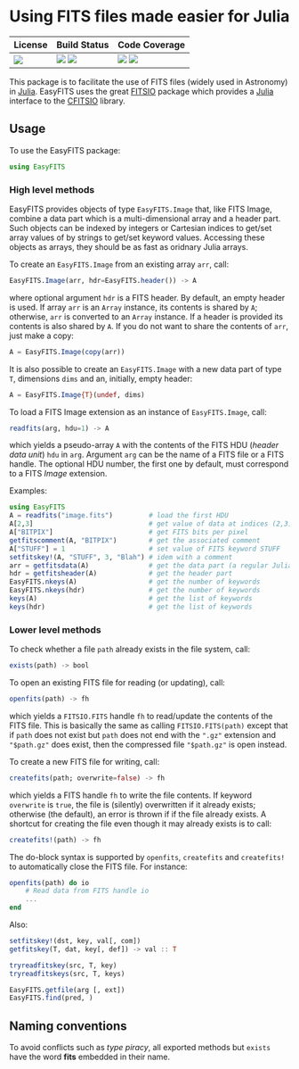 # Using FITS files made easier for Julia

| **License**                     | **Build Status**                                                | **Code Coverage**                                                   |
|:--------------------------------|:----------------------------------------------------------------|:--------------------------------------------------------------------|
| [![][license-img]][license-url] | [![][travis-img]][travis-url] [![][appveyor-img]][appveyor-url] | [![][coveralls-img]][coveralls-url] [![][codecov-img]][codecov-url] |

This package is to facilitate the use of FITS files (widely used in
Astronomy) in [Julia][julia-url].  EasyFITS uses the great
[FITSIO][fitsio-url] package which provides a [Julia][julia-url] interface
to the [CFITSIO][cfitsio-url] library.


## Usage

To use the EasyFITS package:

```julia
using EasyFITS
```

### High level methods

EasyFITS provides objects of type `EasyFITS.Image` that, like FITS Image,
combine a data part which is a multi-dimensional array and a header part.
Such objects can be indexed by integers or Cartesian indices to get/set
array values of by strings to get/set keyword values.  Accessing these
objects as arrays, they should be as fast as oridnary Julia arrays.

To create an `EasyFITS.Image` from an existing array `arr`, call:

```julia
EasyFITS.Image(arr, hdr=EasyFITS.header()) -> A
```

where optional argument `hdr` is a FITS header.  By default, an empty
header is used.  If array `arr` is an `Array` instance, its contents is
shared by `A`; otherwise, `arr` is converted to an `Array` instance.  If a
header is provided its contents is also shared by `A`.  If you do not want
to share the contents of `arr`, just make a copy:

```julia
A = EasyFITS.Image(copy(arr))
```

It is also possible to create an `EasyFITS.Image` with a new data part of
type `T`, dimensions `dims` and an, initially, empty header:


```julia
A = EasyFITS.Image{T}(undef, dims)
```

To load a FITS Image extension as an instance of `EasyFITS.Image`, call:

```julia
readfits(arg, hdu=1) -> A
```

which yields a pseudo-array `A` with the contents of the FITS HDU (*header
data unit*) `hdu` in `arg`.  Argument `arg` can be the name of a FITS file
or a FITS handle.  The optional HDU number, the first one by default, must
correspond to a FITS *Image* extension.

Examples:

```julia
using EasyFITS
A = readfits("image.fits")         # load the first HDU
A[2,3]                             # get value of data at indices (2,3)
A["BITPIX"]                        # get FITS bits per pixel
getfitscomment(A, "BITPIX")        # get the associated comment
A["STUFF"] = 1                     # set value of FITS keyword STUFF
setfitskey!(A, "STUFF", 3, "Blah") # idem with a comment
arr = getfitsdata(A)               # get the data part (a regular Julia array)
hdr = getfitsheader(A)             # get the header part
EasyFITS.nkeys(A)                  # get the number of keywords
EasyFITS.nkeys(hdr)                # get the number of keywords
keys(A)                            # get the list of keywords
keys(hdr)                          # get the list of keywords
```


### Lower level methods

To check whether a file `path` already exists in the file system, call:

```julia
exists(path) -> bool
```

To open an existing FITS file for reading (or updating), call:

```julia
openfits(path) -> fh
```

which yields a `FITSIO.FITS` handle `fh` to read/update the contents of the
FITS file.  This is basically the same as calling `FITSIO.FITS(path)`
except that if `path` does not exist but `path` does not end with the
`".gz"` extension and `"$path.gz"` does exist, then the compressed file
`"$path.gz"` is open instead.

To create a new FITS file for writing, call:

```julia
createfits(path; overwrite=false) -> fh
```

which yields a FITS handle `fh` to write the file contents.  If keyword
`overwrite` is `true`, the file is (silently) overwritten if it already
exists; otherwise (the default), an error is thrown if if the file already
exists.  A shortcut for creating the file even though it may already exists is to
call:

```julia
createfits!(path) -> fh
```

The do-block syntax is supported by `openfits`, `createfits` and
`createfits!` to automatically close the FITS file.  For instance:

```julia
openfits(path) do io
    # Read data from FITS handle io
    ...
end
```

Also:

```julia
setfitskey!(dst, key, val[, com])
getfitskey(T, dat, key[, def]) -> val :: T

tryreadfitskey(src, T, key)
tryreadfitskeys(src, T, keys)

EasyFITS.getfile(arg [, ext])
EasyFITS.find(pred, )
```

## Naming conventions

To avoid conflicts such as *type piracy*, all exported methods but `exists`
have the word **fits** embedded in their name.

[doc-dev-img]: https://img.shields.io/badge/docs-dev-blue.svg
[doc-dev-url]: https://emmt.github.io/EasyFITS.jl/dev

[license-url]: ./LICENSE.md
[license-img]: http://img.shields.io/badge/license-MIT-brightgreen.svg?style=flat

[travis-img]: https://travis-ci.org/emmt/EasyFITS.jl.svg?branch=master
[travis-url]: https://travis-ci.org/emmt/EasyFITS.jl

[appveyor-img]: https://ci.appveyor.com/api/projects/status/github/emmt/EasyFITS.jl?branch=master
[appveyor-url]: https://ci.appveyor.com/project/emmt/EasyFITS-jl/branch/master

[coveralls-img]: https://coveralls.io/repos/emmt/EasyFITS.jl/badge.svg?branch=master&service=github
[coveralls-url]: https://coveralls.io/github/emmt/EasyFITS.jl?branch=master

[codecov-img]: http://codecov.io/github/emmt/EasyFITS.jl/coverage.svg?branch=master
[codecov-url]: http://codecov.io/github/emmt/EasyFITS.jl?branch=master

[fitsio-url]: https://github.com/JuliaAstro/FITSIO.jl
[julia-url]: http://julialang.org/
[cfitsio-url]: http://heasarc.gsfc.nasa.gov/fitsio/
